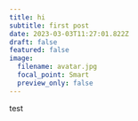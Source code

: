 ```yaml
---
title: hi
subtitle: first post
date: 2023-03-03T11:27:01.822Z
draft: false
featured: false
image:
  filename: avatar.jpg
  focal_point: Smart
  preview_only: false
---
```

test